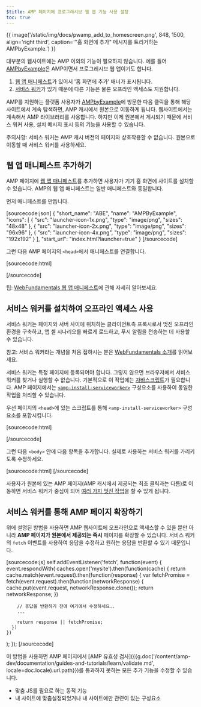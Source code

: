 ```yaml
---
$title: AMP 페이지에 프로그레시브 웹 앱 기능 사용 설정
toc: true
---
```




{{ image('/static/img/docs/pwamp_add_to_homescreen.png', 848, 1500, align='right third', caption='"홈 화면에 추가" 메시지를 트리거하는 AMPbyExample.') }}

대부분의 웹사이트에는 AMP 이외의 기능이 필요하지 않습니다. 예를 들어 [AMPbyExample](http://ampbyexample.com/)은 AMP이면서 프로그레시브 웹 앱이기도 합니다.

1. [웹 앱 매니페스트](https://developers.google.com/web/fundamentals/engage-and-retain/web-app-manifest/)가 있어서 '홈 화면에 추가' 배너가 표시됩니다.
1. [서비스 워커](https://developers.google.com/web/fundamentals/getting-started/primers/service-workers)가 있기 때문에 다른 기능은 물론 오프라인 액세스도 지원합니다.

AMP를 지원하는 플랫폼 사용자가 [AMPbyExample](http://ampbyexample.com/)에 방문한 다음 클릭을 통해 해당 사이트에서 계속 탐색하면, AMP 캐시에서 원본으로 이동하게 됩니다. 웹사이트에서는 계속해서 AMP 라이브러리를 사용합니다. 하지만 이제 원본에서 게시되기 때문에 서비스 워커 사용, 설치 메시지 표시 등의 기능을 사용할 수 있습니다.

주의사항: 서비스 워커는 AMP 캐시 버전의 페이지와 상호작용할 수 없습니다. 원본으로 이동할 때 서비스 워커를 사용하세요.

## 웹 앱 매니페스트 추가하기

AMP 페이지에 [웹 앱 매니페스트](https://developers.google.com/web/fundamentals/engage-and-retain/web-app-manifest/)를 추가하면 사용자가 기기 홈 화면에 사이트를 설치할 수 있습니다. AMP의 웹 앱 매니페스트는 일반 매니페스트와 동일합니다.

먼저 매니페스트를 만듭니다.

[sourcecode:json]
{
  "short_name": "ABE",
  "name": "AMPByExample",
  "icons": [
    {
      "src": "launcher-icon-1x.png",
      "type": "image/png",
      "sizes": "48x48"
    },
    {
      "src": "launcher-icon-2x.png",
      "type": "image/png",
      "sizes": "96x96"
    },
    {
      "src": "launcher-icon-4x.png",
      "type": "image/png",
      "sizes": "192x192"
    }
  ],
  "start_url": "index.html?launcher=true"
}
[/sourcecode]

그런 다음 AMP 페이지의 `<head>`에서 매니페스트를 연결합니다.

[sourcecode:html]
<link rel="manifest" href="/manifest.json">
[/sourcecode]

팁: [WebFundamentals 웹 앱 매니페스트](https://developers.google.com/web/fundamentals/engage-and-retain/web-app-manifest/)에 관해 자세히 알아보세요.

## 서비스 워커를 설치하여 오프라인 액세스 사용

서비스 워커는 페이지와 서버 사이에 위치하는 클라이언트측 프록시로서 멋진 오프라인 환경을 구축하고, 앱 셸 시나리오를 빠르게 로드하고, 푸시 알림을 전송하는 데 사용할 수 있습니다.

참고: 서비스 워커라는 개념을 처음 접하시는 분은 [WebFundamentals 소개](https://developers.google.com/web/fundamentals/getting-started/primers/service-workers)를 읽어보세요.

서비스 워커는 특정 페이지에 등록되어야 합니다. 그렇지 않으면 브라우저에서 서비스 워커를 찾거나 실행할 수 없습니다. 기본적으로 이 작업에는 [자바스크립트](https://developers.google.com/web/fundamentals/instant-and-offline/service-worker/registration)가 필요합니다. AMP 페이지에서는 [`<amp-install-serviceworker>`](/ko/docs/reference/components/amp-install-serviceworker.html) 구성요소를 사용하여 동일한 작업을 처리할 수 있습니다.

우선 페이지의 `<head>`에 있는 스크립트를 통해 `<amp-install-serviceworker>` 구성요소를 포함시킵니다.

[sourcecode:html]
<script async custom-element="amp-install-serviceworker"
  src="https://cdn.ampproject.org/v0/amp-install-serviceworker-0.1.js"></script>
[/sourcecode]

그런 다음 `<body>` 안에 다음 항목을 추가합니다. 실제로 사용하는 서비스 워커를 가리키도록 수정하세요.

[sourcecode:html]
<amp-install-serviceworker
      src="https://www.your-domain.com/serviceworker.js"
      layout="nodisplay">
</amp-install-serviceworker>
[/sourcecode]

사용자가 원본에 있는 AMP 페이지(AMP 캐시에서 제공되는 최초 클릭과는 다름)로 이동하면 서비스 워커가 중심이 되어 [여러 가지 멋진 작업](https://developers.google.com/web/fundamentals/instant-and-offline/offline-ux)을 할 수 있게 됩니다.

## 서비스 워커를 통해 AMP 페이지 확장하기

위에 설명된 방법을 사용하면 AMP 웹사이트에 오프라인으로 액세스할 수 있을 뿐만 아니라 **AMP 페이지가 원본에서 제공되는 즉시** 페이지를 확장할 수 있습니다. 서비스 워커의 `fetch` 이벤트를 사용하여 응답을 수정하고 원하는 응답을 반환할 수 있기 때문입니다.

[sourcecode:js]
self.addEventListener('fetch', function(event) {
  event.respondWith(
    caches.open('mysite').then(function(cache) {
      return cache.match(event.request).then(function(response) {
        var fetchPromise = fetch(event.request).then(function(networkResponse) {
          cache.put(event.request, networkResponse.clone());
          return networkResponse;
        })

        // 응답을 반환하기 전에 여기에서 수정하세요..
        ...

        return response || fetchPromise;
      })
    })
  );
});
[/sourcecode]

이 방법을 사용하면 AMP 페이지에서
[AMP 유효성 검사]({{g.doc('/content/amp-dev/documentation/guides-and-tutorials/learn/validate.md', locale=doc.locale).url.path}})를 통과하지 못하는 모든 추가 기능을 수정할 수 있습니다.

* 맞춤 JS를 필요로 하는 동적 기능
* 내 사이트에 맞춤설정되었거나 내 사이트에만 관련이 있는 구성요소


